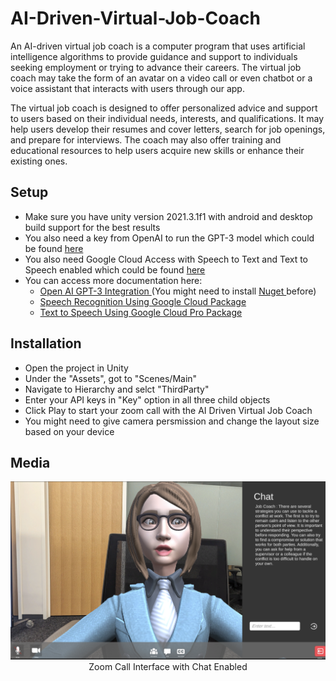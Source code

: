# AI-Driven-Virtual-Job-Coach
An AI-driven virtual job coach is a computer program that uses artificial intelligence algorithms to provide guidance and support to individuals seeking employment or trying to advance their careers. The virtual job coach may take the form of an avatar on a video call or even chatbot or a voice assistant that interacts with users through our app.

The virtual job coach is designed to offer personalized advice and support to users based on their individual needs, interests, and qualifications. It may help users develop their resumes and cover letters, search for job openings, and prepare for interviews. The coach may also offer training and educational resources to help users acquire new skills or enhance their existing ones.
## Setup
<ul>
	<li>Make sure you have unity version 2021.3.1f1 with android and desktop build support for the best results</li>
  <li>You also need a key from OpenAI to run the GPT-3 model which could be found <a href="https://openai.com/blog/openai-api"> here </a></li>
  <li>You also need Google Cloud Access with Speech to Text and Text to Speech enabled which could be found <a href="https://cloud.google.com/apis/?utm_source=google&utm_medium=cpc&utm_campaign=japac-IN-all-en-dr-BKWS-all-hv-trial-EXA-dr-1605216&utm_content=text-ad-none-none-DEV_c-CRE_634266707272-ADGP_Hybrid%20%7C%20BKWS%20-%20EXA%20%7C%20Txt%20~%20Management%20Tools_Cloud%20APIs_api_main-KWID_43700074189180244-aud-1185880979976%3Akwd-838814259978&userloc_1015254-network_g&utm_term=KW_google%20cloud%20apis%20information&gclid=CjwKCAiAmJGgBhAZEiwA1JZoll5KcZs_dAI9FON7FmNfsDw_a_Om83bvHhUde7QrwPuNL5dZOnWgrxoCvRUQAvD_BwE&gclsrc=aw.ds"> here </a></li>
  <li>You can access more documentation here:<ul>
  <li><a href="https://github.com/RageAgainstThePixel/com.openai.unity"> Open AI GPT-3 Integration </a> (You might need to install <a href="https://learn.microsoft.com/en-us/visualstudio/gamedev/unity/unity-scripting-upgrade?view=vs-2019"> Nuget </a>before)</li>
  <li><a href="https://assetstore.unity.com/packages/add-ons/machinelearning/speech-recognition-using-google-cloud-vr-ar-mobile-desktop-pro-72625"> Speech Recognition Using Google Cloud Package</a></li>
  <li><a href="https://assetstore.unity.com/packages/add-ons/machinelearning/text-to-speech-using-google-cloud-pro-115170"> Text to Speech Using Google Cloud Pro Package</a></li>
  </ul></li>

</ul>
<h2> Installation  </h2>
<ul>
	<li>Open the project in Unity</li>
  <li>Under the "Assets", got to "Scenes/Main"</li>
	<li>Navigate to Hierarchy and selct "ThirdParty"</li>
  <li>Enter your API keys in "Key" option in all three child objects</li>
  <li>Click Play to start your zoom call with the AI Driven Virtual Job Coach</li>
  <li>You might need to give camera persmission and change the layout size based on your device</li>
</ul>
<h2>Media</h2>
<p align="center">
  <img src="/github-images/1.png">
  <br>Zoom Call Interface with Chat Enabled
</p>
